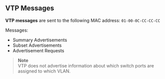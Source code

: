 ## VTP Messages

**VTP messages** are sent to the following MAC address: `01-00-0C-CC-CC-CC`

Messages:

- Summary Advertisements
- Subset Advertisements
- Advertisement Requests

> **Note** <br>
> VTP does not advertise information about which switch ports are assigned to which VLAN.
